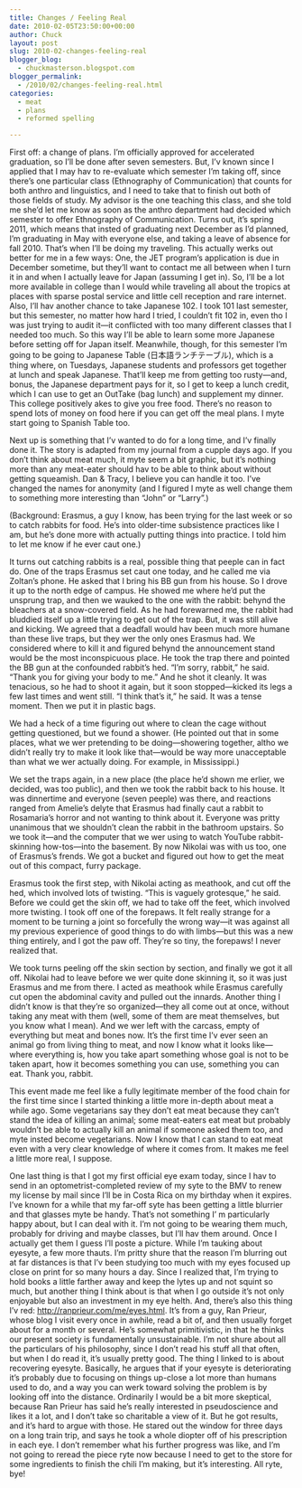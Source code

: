 ```yaml
---
title: Changes / Feeling Real
date: 2010-02-05T23:50:00+00:00
author: Chuck
layout: post
slug: 2010-02-changes-feeling-real
blogger_blog:
  - chuckmasterson.blogspot.com
blogger_permalink:
  - /2010/02/changes-feeling-real.html
categories:
  - meat
  - plans
  - reformed spelling

---
```


First off: a change of plans. I’m officially approved for accelerated
graduation, so I’ll be done after seven semesters. But, I’v known since I
applied that I may hav to re-evaluate which semester I’m taking off, since
there’s one particular class (Ethnography of Communication) that counts for
both anthro and linguistics, and I need to take that to finish out both of
those fields of study. My advisor is the one teaching this class, and she told
me she’d let me know as soon as the anthro department had decided which
semester to offer Ethnography of Communication. Turns out, it’s spring 2011,
which means that insted of graduating next December as I’d planned, I’m
graduating in May with everyone else, and taking a leave of absence for fall
2010\. That’s when I’ll be doing my traveling. This actually werks out better
for me in a few ways: One, the JET program’s application is due in December
sometime, but they’ll want to contact me all between when I turn it in and when
I actually leave for Japan (assuming I get in). So, I’ll be a lot more
available in college than I would while traveling all about the tropics at
places with sparse postal service and little cell reception and rare internet.
Also, I’ll hav another chance to take Japanese 102. I took 101 last semester,
but this semester, no matter how hard I tried, I couldn’t fit 102 in, even tho
I was just trying to audit it—it conflicted with too many different classes
that I needed too much. So this way I’ll be able to learn some more Japanese
before setting off for Japan itself. Meanwhile, though, for this semester I’m
going to be going to Japanese Table (日本語ランチテーブル), which is a thing
where, on Tuesdays, Japanese students and professors get together at lunch and
speak Japanese. That’ll keep me from getting too rusty—and, bonus, the Japanese
department pays for it, so I get to keep a lunch credit, which I can use to get
an OutTake (bag lunch) and supplement my dinner. This college positively akes
to give you free food. There’s no reason to spend lots of money on food here if
you can get off the meal plans. I myte start going to Spanish Table too.

Next up is something that I’v wanted to do for a long time, and I’v finally
done it. The story is adapted from my journal from a cupple days ago. If you
don’t think about meat much, it myte seem a bit graphic, but it’s nothing more
than any meat-eater should hav to be able to think about without getting
squeamish. Dan & Tracy, I believe you can handle it too. I’ve changed the names
for anonymity (and I figured I myte as well change them to something more
interesting than “John” or “Larry”.)

(Background: Erasmus, a guy I know, has been trying for the last week or so to
catch rabbits for food. He’s into older-time subsistence practices like I am,
but he’s done more with actually putting things into practice. I told him to
let me know if he ever caut one.)

It turns out catching rabbits is a real, possible thing that peeple can in fact
do. One of the traps Erasmus set caut one today, and he called me via Zoltan’s
phone. He asked that I bring his BB gun from his house. So I drove it up to the
north edge of campus. He showed me where he’d put the unsprung trap, and then
we wauked to the one with the rabbit: behynd the bleachers at a snow-covered
field. As he had forewarned me, the rabbit had bluddied itself up a little
trying to get out of the trap. But, it was still alive and kicking. We agreed
that a deadfall would hav been much more humane than these live traps, but they
wer the only ones Erasmus had. We considered where to kill it and figured
behynd the announcement stand would be the most inconspicuous place. He took
the trap there and pointed the BB gun at the confounded rabbit’s hed. “I’m
sorry, rabbit,” he said. “Thank you for giving your body to me.” And he shot it
cleanly. It was tenacious, so he had to shoot it again, but it soon
stopped—kicked its legs a few last times and went still. “I think that’s it,”
he said. It was a tense moment. Then we put it in plastic bags.

We had a heck of a time figuring out where to clean the cage without getting
questioned, but we found a shower. (He pointed out that in some places, what we
wer pretending to be doing—showering together, altho we didn’t really try to
make it look like that—would be way more unacceptable than what we wer actually
doing. For example, in Mississippi.)

We set the traps again, in a new place (the place he’d shown me erlier, we
decided, was too public), and then we took the rabbit back to his house. It was
dinnertime and everyone (seven peeple) was there, and reactions ranged from
Amelie’s delyte that Erasmus had finally caut a rabbit to Rosamaria’s horror
and not wanting to think about it. Everyone was pritty unanimous that we
shouldn’t clean the rabbit in the bathroom upstairs. So we took it—and the
computer that we wer using to watch YouTube rabbit-skinning how-tos—into the
basement. By now Nikolai was with us too, one of Erasmus’s frends. We got a
bucket and figured out how to get the meat out of this compact, furry package.

Erasmus took the first step, with Nikolai acting as meathook, and cut off the
hed, which involved lots of twisting. “This is vaguely grotesque,” he said.
Before we could get the skin off, we had to take off the feet, which involved
more twisting. I took off one of the forepaws. It felt really strange for a
moment to be turning a joint so forcefully the wrong way—it was against all my
previous experience of good things to do with limbs—but this was a new thing
entirely, and I got the paw off. They’re so tiny, the forepaws! I never
realized that.

We took turns peeling off the skin section by section, and finally we got it
all off. Nikolai had to leave before we wer quite done skinning it, so it was
just Erasmus and me from there. I acted as meathook while Erasmus carefully cut
open the abdominal cavity and pulled out the innards. Another thing I didn’t
know is that they’re so organized—they all come out at once, without taking any
meat with them (well, some of them are meat themselves, but you know what I
mean). And we wer left with the carcass, empty of everything but meat and bones
now. It’s the first time I’v ever seen an animal go from living thing to meat,
and now I know what it looks like—where everything is, how you take apart
something whose goal is not to be taken apart, how it becomes something you can
use, something you can eat. Thank you, rabbit.

This event made me feel like a fully legitimate member of the food chain for
the first time since I started thinking a little more in-depth about meat a
while ago. Some vegetarians say they don’t eat meat because they can’t stand
the idea of killing an animal; some meat-eaters eat meat but probably wouldn’t
be able to actually kill an animal if someone asked them too, and myte insted
become vegetarians. Now I know that I can stand to eat meat even with a very
clear knowledge of where it comes from. It makes me feel a little more real, I
suppose.

One last thing is that I got my first official eye exam today, since I hav to
send in an optometrist-completed review of my syte to the BMV to renew my
license by mail since I’ll be in Costa Rica on my birthday when it expires.
I’ve known for a while that my far-off syte has been getting a little blurrier
and that glasses myte be handy. That’s not something I’ m particularly happy
about, but I can deal with it. I’m not going to be wearing them much, probably
for driving and maybe classes, but I’ll hav them around. Once I actually get
them I guess I’ll poste a picture. While I’m tauking about eyesyte, a few more
thauts. I’m pritty shure that the reason I’m blurring out at far distances is
that I’v been studying too much with my eyes focused up close on print for so
many hours a day. Since I realized that, I’m trying to hold books a little
farther away and keep the lytes up and not squint so much, but another thing I
think about is that when I go outside it’s not only enjoyable but also an
investment in my eye helth. And, there’s also this thing I’v red: <a
href="http://ranprieur.com/me/eyes.html">http://ranprieur.com/me/eyes.html</a>.
It’s from a guy, Ran Prieur, whose blog I visit every once in awhile, read a
bit of, and then usually forget about for a month or several. He’s somewhat
primitivistic, in that he thinks our present society is fundamentally
unsustainable. I’m not shure about all the particulars of his philosophy, since
I don’t read his stuff all that often, but when I do read it, it’s usually
pretty good. The thing I linked to is about recovering eyesyte. Basically, he
argues that if your eyesyte is deteriorating it’s probably due to focusing on
things up-close a lot more than humans used to do, and a way you can werk
toward solving the problem is by looking off into the distance. Ordinarily I
would be a bit more skeptical, because Ran Prieur has said he’s really
interested in pseudoscience and likes it a lot, and I don’t take so charitable
a view of it. But he got results, and it’s hard to argue with those. He stared
out the window for three days on a long train trip, and says he took a whole
diopter off of his prescription in each eye. I don’t remember what his further
progress was like, and I’m not going to reread the piece ryte now because I
need to get to the store for some ingredients to finish the chili I’m making,
but it’s interesting. All ryte, bye!


